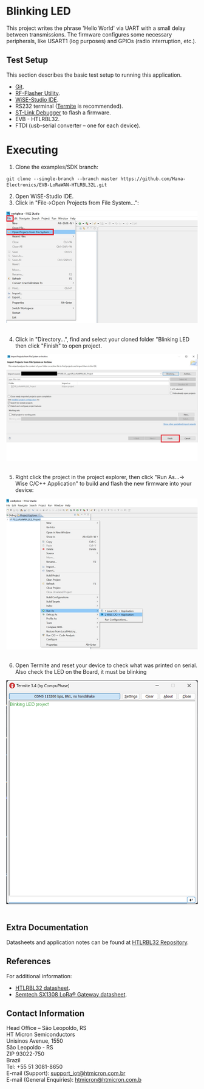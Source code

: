 # Blinking LED

This project writes the phrase 'Hello World' via UART with a small delay between transmissions.
The firmware configures some necessary peripherals, like USART1 (log purposes) and GPIOs (radio interruption, etc.).

## Test Setup

This section describes the basic test setup to running this application.

* [Git](https://git-scm.com/downloads).
* [RF-Flasher Utility](https://www.st.com/en/embedded-software/stsw-bnrgflasher.html).
* [WiSE-Studio IDE](https://www.st.com/en/embedded-software/stsw-wise-studio.html).
* RS232 terminal ([Termite](https://www.compuphase.com/software_termite.htm) is recommended).
* [ST-Link Debugger](https://www.st.com/en/development-tools/st-link-v2.html) to flash a firmware.
* EVB - HTLRBL32.
* FTDI (usb-serial converter – one for each device).

# Executing														  
1. Clone the examples/SDK branch: <br/>

```
git clone --single-branch --branch master https://github.com/Hana-Electronics/EVB-LoRaWAN-HTLRBL32L.git
```

2. Open WiSE-Studio IDE. 
3. Click in "File->Open Projects from File System...": <br/>

<div align="center">
  <img src="/Firmware/applications/7.%20PushButton_LoRaWAN_BLE/Screenshots/wiseopenproj1.jpg">
</div>

<br/>

4. Click in "Directory...", find and select your cloned folder "Blinking LED then click "Finish" to open project. <br/>

<div align="center">
  <img src="/Firmware/applications/7.%20PushButton_LoRaWAN_BLE/Screenshots/wiseopenproj2.jpg">
</div>

<br/>

5. Right click the project in the project explorer, then click "Run As...-> Wise C/C++ Application" to build and flash the new firmware into your device: <br/>

<div align="center">
  <img src="/Firmware/applications/7.%20PushButton_LoRaWAN_BLE/Screenshots/run.jpg">
</div>

<br/>

6. Open Termite and reset your device to check what was printed on serial. Also check the LED on the Board, it must be blinking <br/>

<div align="center">
  <img src="/Firmware/applications/7.%20PushButton_LoRaWAN_BLE/Screenshots/Blinking%20LED.png">
</div>

<br/>

## Extra Documentation

Datasheets and application notes can be found at [HTLRBL32 Repository](https://github.com/htmicron/htlrbl32l).

## References

For additional information:

* [HTLRBL32 datasheet](https://www.st.com/resource/en/datasheet/hts221.pdf).
* [Semtech SX1308 LoRa® Gateway datasheet](https://www.mouser.com/datasheet/2/761/sx1308-1277867.pdf).


## Contact Information

Head Office – São Leopoldo, RS <br/>
HT Micron Semiconductors <br/>
Unisinos Avenue, 1550 <br/>
São Leopoldo - RS <br/>
ZIP 93022-750 <br/>
Brazil <br/>
Tel: +55 51 3081-8650 <br/>
E-mail (Support): support_iot@htmicron.com.br <br/>
E-mail (General Enquiries): htmicron@htmicron.com.b <br/>
